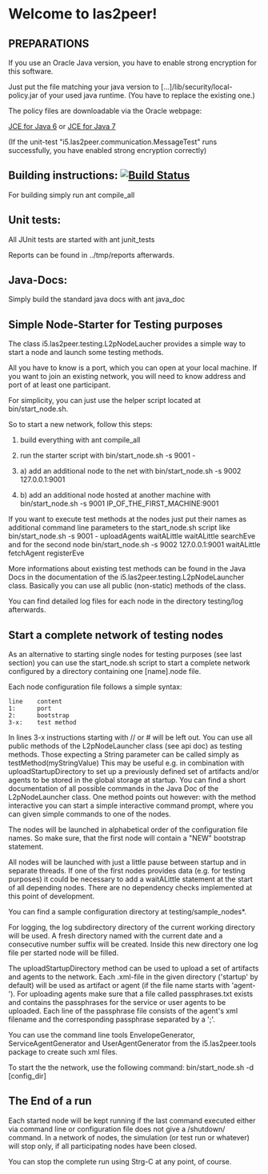Welcome to las2peer!
=================

PREPARATIONS
-----------------------

If you use an Oracle Java version, you have to enable strong encryption for this software.

Just put the file matching your java version to
    [...]/lib/security/local-policy.jar
of your used java runtime. (You have to replace the existing one.)

The policy files are downloadable via the Oracle webpage:

[JCE for Java 6](http://www.oracle.com/technetwork/java/javase/downloads/jce-6-download-429243.html "JCE-6")
or
[JCE for Java 7](http://www.oracle.com/technetwork/java/javase/downloads/jce-7-download-432124.html "JCE-7")

(If the unit-test "i5.las2peer.communication.MessageTest" runs successfully, you have enabled strong encryption correctly)

Building instructions: [![Build Status](https://travis-ci.org/rwth-acis/las2peer.png?branch=master)](https://travis-ci.org/rwth-acis/las2peer)
----------------------
For building simply run
    ant compile_all

Unit tests:
-----------
All JUnit tests are started with
    ant junit_tests

Reports can be found in ../tmp/reports afterwards.

Java-Docs:
----------
Simply build the standard java docs with
    ant java_doc




Simple Node-Starter for Testing purposes
----------------------------------------
The class i5.las2peer.testing.L2pNodeLaucher provides a simple way to start a node and launch some testing methods.

All you have to know is a port, which you can open at your local machine.
If you want to join an existing network, you will need to know address and port of at least one participant.

For simplicity, you can just use the helper script located at bin/start_node.sh.


So to start a new network, follow this steps:

1. build everything with
    ant compile_all

2. run the starter script with
    bin/start_node.sh -s 9001 -

3. a) add an additional node to the net with
      bin/start_node.sh -s 9002 127.0.0.1:9001

3. b) add an additional node hosted at another machine with
      bin/start_node.sh -s 9001 IP_OF_THE_FIRST_MACHINE:9001


If you want to execute test methods at the nodes just put their names as additional command line parameters to the start_node.sh script like
    bin/start_node.sh -s 9001 - uploadAgents waitALittle waitALittle searchEve
and for the second node
    bin/start_node.sh -s 9002 127.0.0.1:9001 waitALittle fetchAgent registerEve

More informations about existing test methods can be found in the Java Docs in the documentation of the i5.las2peer.testing.L2pNodeLauncher class.
Basically you can use all public (non-static) methods of the class.

You can find detailed log files for each node in the directory testing/log afterwards.


Start a complete network of testing nodes
-----------------------------------------

As an alternative to starting single nodes for testing purposes (see last section) you can use the start_node.sh script to start a complete network configured by a directory containing one [name].node file.

Each node configuration file follows a simple syntax:

    line    content
    1:      port
    2:      bootstrap
    3-x:    test method

In lines 3-x instructions starting with // or # will be left out. You can use all public methods of the L2pNodeLauncher class (see api doc) as testing methods. Those expecting a String parameter can be called simply as
    testMethod(myStringValue)
This may be useful e.g. in combination with uploadStartupDirectory to set up a previously defined set of artifacts and/or agents to be stored in the global storage at startup.
You can find a short documentation of all possible commands in the Java Doc of the L2pNodeLauncher class.
One method points out however: with the method
    interactive
you can start a simple interactive command prompt, where you can given simple commands to one of the nodes.

The nodes will be launched in alphabetical order of the configuration file names. So make sure, that the first node will contain a "NEW" bootstrap statement.

All nodes will be launched with just a little pause between startup and in separate threads. If one of the first nodes provides data (e.g. for testing purposes) it could be necessary to add a waitALittle statement at the start of all depending nodes. There are no dependency checks implemented at this point of development.

You can find a sample configuration directory at testing/sample_nodes*.

For logging, the log subdirectory directory of the current working directory will be used. A fresh directory named with the current date and a consecutive number suffix will be created. Inside this new directory one log file per started node will be filled.

The uploadStartupDirectory method can be used to upload a set of artifacts and agents to the network. Each .xml-file in the given directory ('startup' by default) will be used as artifact or agent (if the file name starts with 'agent-'). For uploading agents make sure that a file called passphrases.txt exists and contains the passphrases for the service or user agents to be uploaded. Each line of the passphrase file consists of the agent's xml filename and the corresponding passphrase separated by a ';'.

You can use the command line tools EnvelopeGenerator, ServiceAgentGenerator and UserAgentGenerator from the i5.las2peer.tools package to create such xml files.

To start the the network, use the following command:
    bin/start_node.sh -d [config_dir]



The End of a run
----------------
Each started node will be kept running if the last command executed either via command line or configuration file does not give a /shutdown/ command.
In a network of nodes, the simulation (or test run or whatever) will stop only, if all participating nodes have been closed.

You can stop the complete run using Strg-C at any point, of course.

